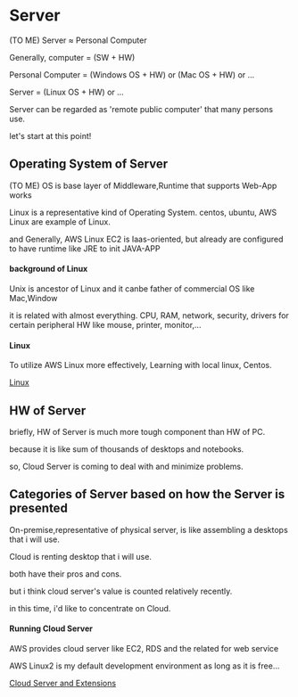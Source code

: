 # Server
(TO ME) Server ≈ Personal Computer

Generally, computer = (SW + HW)

Personal Computer = (Windows OS + HW) or (Mac OS + HW) or ...

Server = (Linux OS + HW) or ...

Server can be regarded as 'remote public computer' that many persons use.

let's start at this point!

## Operating System of Server
(TO ME) OS is base layer of Middleware,Runtime that supports Web-App works

Linux is a representative kind of Operating System. centos, ubuntu, AWS Linux are example of Linux.

and Generally, AWS Linux EC2 is Iaas-oriented, but already are configured to have runtime like JRE to init JAVA-APP

#### background of Linux
 Unix is ancestor of Linux and it canbe father of commercial OS like Mac,Window

it is related with almost everything. CPU, RAM, network, security, drivers for certain peripheral HW like mouse, printer, monitor,... 

#### Linux
To utilize AWS Linux more effectively, Learning with local linux, Centos.

[Linux](./Linux)

## HW of Server
briefly, HW of Server is much more tough component than HW of PC.

because it is like sum of thousands of desktops and notebooks.

so, Cloud Server is coming to deal with and minimize problems.

## Categories of Server based on how the Server is presented

On-premise,representative of physical server, is like assembling a desktops that i will use.

Cloud is renting desktop that i will use.

both have their pros and cons.

but i think cloud server's value is counted relatively recently.

in this time, i'd like to concentrate on Cloud.

#### Running Cloud Server
AWS provides cloud server like EC2, RDS and the related for web service

AWS Linux2 is my default development environment as long as it is free...

[Cloud Server and Extensions](https://github.com/devsacti/Cloud-Server-and-Extensions)

